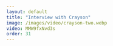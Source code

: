 ```yaml
---
layout: default
title: "Interview with Crayson"
image: /images/video/crayson-two.webp
video: MMW9fxNvd3s
order: 31
---
```

